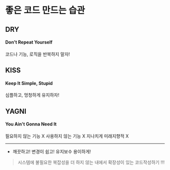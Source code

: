 # 좋은 코드 만드는 습관
## DRY
#### Don't Repeat Yourself
코드나 기능, 로직을 반복하지 말자!

## KISS
#### Keep It Simple, Stupid
심플하고, 멍청하게 유지하자!

## YAGNI
#### You Ain't Gonna Need It
필요하지 않는 기능 X
사용하지 않는 기능 X
지나치게 미래지향적 X
***
* 깨끗하고! 변경이 쉽고! 유지보수 용이하게!
> 시스템에 불필요한 복잡성을 더 하지 않는 내에서 확장성이 있는 코드작성하기 !!!

